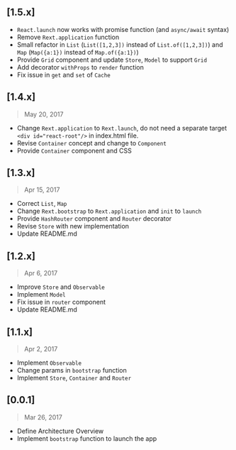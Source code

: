 ## [1.5.x]
>

 * `React.launch` now works with promise function (and `async/await` syntax)
 * Remove `Rext.application` function
 * Small refactor in `List` (`List([1,2,3])` instead of `List.of([1,2,3])`) and `Map` (`Map({a:1})` instead of `Map.of({a:1})`)
 * Provide `Grid` component and update `Store`, `Model` to support `Grid`
 * Add decorator `withProps` to `render` function
 * Fix issue in `get` and `set` of `Cache`

## [1.4.x]
> May 20, 2017

 * Change `Rext.application` to `Rext.launch`, do not need a separate target `<div id="react-root"/>` in index.html file.
 * Revise `Container` concept and change to `Component`
 * Provide `Container` component and CSS

## [1.3.x]
> Apr 15, 2017

 * Correct `List`, `Map`
 * Change `Rext.bootstrap` to `Rext.application` and `init` to `launch`
 * Provide `HashRouter` component and `Router` decorator
 * Revise `Store` with new implementation
 * Update README.md

## [1.2.x]
> Apr 6, 2017

 * Improve `Store` and `Observable`
 * Implement `Model`
 * Fix issue in `router` component
 * Update README.md

## [1.1.x]
> Apr 2, 2017

 * Implement `Observable`
 * Change params in `bootstrap` function
 * Implement `Store`, `Container` and `Router`

## [0.0.1]
> Mar 26, 2017

 * Define Architecture Overview
 * Implement `bootstrap` function to launch the app